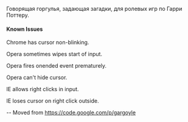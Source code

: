 Говорящая горгулья, задающая загадки, для ролевых игр по Гарри Поттеру.

#### Known Issues

Chrome has cursor non-blinking.

Opera sometimes wipes start of input.

Opera fires onended event prematurely.

Opera can't hide cursor.

IE allows right clicks in input.

IE loses cursor on right click outside.

-- Moved from https://code.google.com/p/gargoyle

